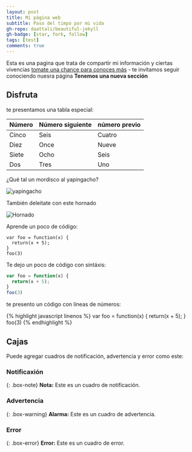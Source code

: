 ```yaml
---
layout: post
title: Mi página web
subtitle: Paso del timpo por mi vida
gh-repo: daattali/beautiful-jekyll
gh-badge: [star, fork, follow]
tags: [test]
comments: true
---
```


Esta es una pagina que trata de compartir mi información y ciertas vivencias [tomate una chance para conoces más](https://markdowntutorial.com/) - te invitamos seguir conociendo nuesra página
**Tenemos una nueva sección**

## Disfruta

te presentamos una tabla especial:

| Número | Número siguiente | número previo |
| :------ |:--- | :--- |
| Cinco | Seis | Cuatro |
| Diez | Once | Nueve |
| Siete | Ocho | Seis |
| Dos | Tres | Uno |


¿Qué tal un mordisco al yapingacho?

![yapingacho](https://img.goraymi.com/2019/09/23/95ede13d76c8d9272080956aa7ae4812_lg.jpg)

También deleitate con este hornado

![Hornado](https://www.tqma.com.ec/images/com_yoorecipe/banner_superior/1653_1.jpg)

Aprende un poco de código:

~~~
var foo = function(x) {
  return(x + 5);
}
foo(3)
~~~

Te dejo un poco de código con sintáxis:

```javascript
var foo = function(x) {
  return(x + 5);
}
foo(3)
```

te presento un código con líneas de números:

{% highlight javascript linenos %}
var foo = function(x) {
  return(x + 5);
}
foo(3)
{% endhighlight %}

## Cajas

Puede agregar cuadros de notificación, advertencia y error como este:

### Notificaxión

{: .box-note}
**Nota:** Este es un cuadro de notificación.

### Advertencia

{: .box-warning}
**Alarma:** Este es un cuadro de advertencia.

### Error

{: .box-error}
**Error:** 
Este es un cuadro de error.
